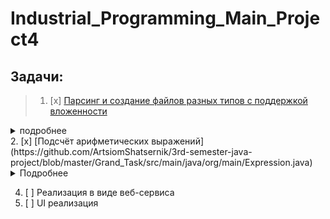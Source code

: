 # Industrial_Programming_Main_Project4
## Задачи:
>1. [x] [Парсинг и создание файлов разных типов с поддержкой вложенности](https://github.com/Davidoose/Industrial_Programming_Main_Project/tree/master/src/main/java/org/example/fileProcessing)
<details>
    <summary>подробнее</summary>
    
   #### Типы файлов
   * [x] .json
   * [x] .xml
   * [x] .txt
   #### Типы архивации
   * [x] .jar
   * [x] .zip
   #### Типы шифрования
   * [x] DES/ECB/PKCS5Padding
  </details>
2. [x] [Подсчёт арифметических выражений](https://github.com/ArtsiomShatsernik/3rd-semester-java-project/blob/master/Grand_Task/src/main/java/org/main/Expression.java)
 
 <details>
    <summary>Подробнее</summary>
    
   #### Парсинг выражений
   * [x] Самостоятельно, с регулярными выражениями
   * [x] С использованием библиотеки "exp4j"
  </details>
  
4. [ ] Реализация в виде веб-сервиса
5. [ ] UI реализация
